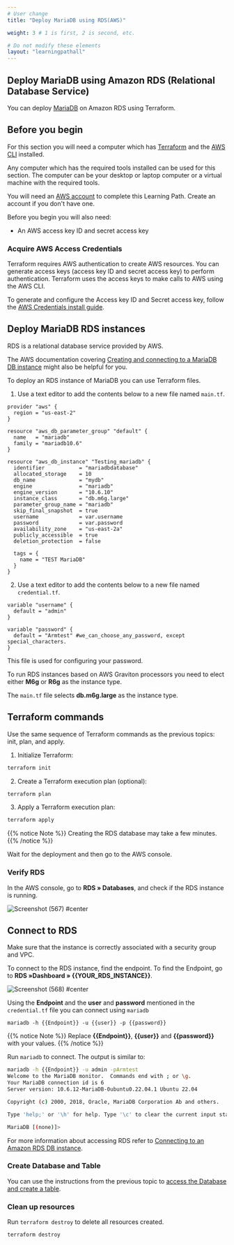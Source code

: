```yaml
---
# User change
title: "Deploy MariaDB using RDS(AWS)"

weight: 3 # 1 is first, 2 is second, etc.

# Do not modify these elements
layout: "learningpathall"
---
```


## Deploy MariaDB using Amazon RDS (Relational Database Service) 

You can deploy [MariaDB](https://mariadb.org/) on Amazon RDS using Terraform.

## Before you begin

For this section you will need a computer which has [Terraform](/install-guides/terraform/) and the [AWS CLI](/install-guides/aws-cli/) installed.

Any computer which has the required tools installed can be used for this section. The computer can be your desktop or laptop computer or a virtual machine with the required tools.

You will need an [AWS account](https://portal.aws.amazon.com/billing/signup?nc2=h_ct&src=default&redirect_url=https%3A%2F%2Faws.amazon.com%2Fregistration-confirmation#/start) to complete this Learning Path. Create an account if you don't have one.

Before you begin you will also need:
- An AWS access key ID and secret access key

### Acquire AWS Access Credentials

Terraform requires AWS authentication to create AWS resources. You can generate access keys (access key ID and secret access key) to perform authentication. Terraform uses the access keys to make calls to AWS using the AWS CLI. 

To generate and configure the Access key ID and Secret access key, follow the [AWS Credentials install guide](/install-guides/aws_access_keys).

## Deploy MariaDB RDS instances

RDS is a relational database service provided by AWS. 

The AWS documentation covering [Creating and connecting to a MariaDB DB instance](https://docs.aws.amazon.com/AmazonRDS/latest/UserGuide/CHAP_GettingStarted.CreatingConnecting.MariaDB.html) might also be helpful for you.

To deploy an RDS instance of MariaDB you can use Terraform files. 

1. Use a text editor to add the contents below to a new file named `main.tf`.

```console
provider "aws" {
  region = "us-east-2"
}

resource "aws_db_parameter_group" "default" {
  name   = "mariadb"
  family = "mariadb10.6"
}

resource "aws_db_instance" "Testing_mariadb" {
  identifier           = "mariadbdatabase"
  allocated_storage    = 10
  db_name              = "mydb"
  engine               = "mariadb"
  engine_version       = "10.6.10"
  instance_class       = "db.m6g.large"
  parameter_group_name = "mariadb"
  skip_final_snapshot  = true
  username             = var.username
  password             = var.password
  availability_zone    = "us-east-2a"
  publicly_accessible  = true
  deletion_protection  = false

  tags = {
    name = "TEST MariaDB"
  }
}
```  

2. Use a text editor to add the contents below to a new file named `credential.tf`.

```console
variable "username" {
  default = "admin"
}

variable "password" {
  default = "Armtest" #we_can_choose_any_password, except special_characters.
}
```

This file is used for configuring your password.  

To run RDS instances based on AWS Graviton processors you need to elect either **M6g** or **R6g** as the instance type.

The `main.tf` file selects **db.m6g.large** as the instance type. 

## Terraform commands

Use the same sequence of Terraform commands as the previous topics: init, plan, and apply. 

1. Initialize Terraform:

```bash
terraform init
```

2. Create a Terraform execution plan (optional):

```bash
terraform plan
```

3. Apply a Terraform execution plan:

```bash
terraform apply
```      

{{% notice Note %}}
Creating the RDS database may take a few minutes.
{{% /notice %}}
                                                                                                           
Wait for the deployment and then go to the AWS console. 

### Verify RDS

In the AWS console, go to **RDS » Databases**, and check if the RDS instance is running.  

![Screenshot (567) #center](https://github.com/odidev/arm-learning-paths/assets/40816837/ced3f719-37f9-4282-8a39-299989d9dd4d)

## Connect to RDS 

Make sure that the instance is correctly associated with a security group and VPC. 

To connect to the RDS instance, find the endpoint. To find the Endpoint, go to **RDS »Dashboard » {{YOUR_RDS_INSTANCE}}**.

![Screenshot (568) #center](https://github.com/odidev/arm-learning-paths/assets/40816837/52947cc1-7720-4c41-84a0-c4e03d8b1458)

Using the **Endpoint** and the **user** and **password** mentioned in the `credential.tf` file you can connect using `mariadb`

```console
mariadb -h {{Endpoint}} -u {{user}} -p {{password}}
```
{{% notice Note %}} 
Replace **{{Endpoint}}**, **{{user}}** and **{{password}}** with your values.
{{% /notice %}}
                   

Run `mariadb` to connect. The output is similar to:

```bash { output_lines="2-15"}
mariadb -h {{Endpoint}} -u admin -pArmtest
Welcome to the MariaDB monitor.  Commands end with ; or \g.
Your MariaDB connection id is 6
Server version: 10.6.12-MariaDB-0ubuntu0.22.04.1 Ubuntu 22.04

Copyright (c) 2000, 2018, Oracle, MariaDB Corporation Ab and others.

Type 'help;' or '\h' for help. Type '\c' to clear the current input statement.

MariaDB [(none)]>
```

For more information about accessing RDS refer to [Connecting to an Amazon RDS DB instance](https://docs.aws.amazon.com/AmazonRDS/latest/UserGuide/CHAP_CommonTasks.Connect.html).

### Create Database and Table

You can use the instructions from the previous topic to [access the Database and create a table](/learning-paths/servers-and-cloud-computing/mariadb/ec2_deployment#access-database-and-create-table).

### Clean up resources

Run `terraform destroy` to delete all resources created.

```console
terraform destroy
```

